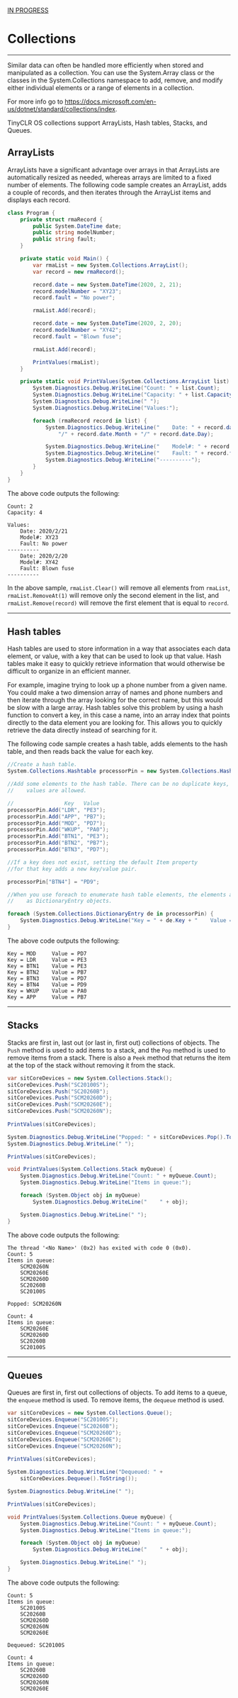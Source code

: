[IN PROGRESS](error.md) 
# Collections
---
Similar data can often be handled more efficiently when stored and manipulated as a collection. You can use the System.Array class or the classes in the System.Collections namespace to add, remove, and modify either individual elements or a range of elements in a collection.

For more info go to https://docs.microsoft.com/en-us/dotnet/standard/collections/index.

TinyCLR OS collections support ArrayLists, Hash tables, Stacks, and Queues.

## ArrayLists

ArrayLists have a significant advantage over arrays in that ArrayLists are automatically resized as needed, whereas arrays are limited to a fixed number of elements. The following code sample creates an ArrayList, adds a couple of records, and then iterates through the ArrayList items and displays each record.

```cs
class Program {
    private struct rmaRecord {
        public System.DateTime date;
        public string modelNumber;
        public string fault;
    }

    private static void Main() {
        var rmaList = new System.Collections.ArrayList();
        var record = new rmaRecord();

        record.date = new System.DateTime(2020, 2, 21);
        record.modelNumber = "XY23";
        record.fault = "No power";

        rmaList.Add(record);

        record.date = new System.DateTime(2020, 2, 20);
        record.modelNumber = "XY42";
        record.fault = "Blown fuse";

        rmaList.Add(record);

        PrintValues(rmaList);
    }

    private static void PrintValues(System.Collections.ArrayList list) {
        System.Diagnostics.Debug.WriteLine("Count: " + list.Count);
        System.Diagnostics.Debug.WriteLine("Capacity: " + list.Capacity);
        System.Diagnostics.Debug.WriteLine(" ");
        System.Diagnostics.Debug.WriteLine("Values:");

        foreach (rmaRecord record in list) {
            System.Diagnostics.Debug.WriteLine("    Date: " + record.date.Year +
                "/" + record.date.Month + "/" + record.date.Day);

            System.Diagnostics.Debug.WriteLine("    Model#: " + record.modelNumber);
            System.Diagnostics.Debug.WriteLine("    Fault: " + record.fault);
            System.Diagnostics.Debug.WriteLine("----------");
        }
    }
}
```
The above code outputs the following:

```
Count: 2
Capacity: 4
 
Values:
    Date: 2020/2/21
    Model#: XY23
    Fault: No power
----------
    Date: 2020/2/20
    Model#: XY42
    Fault: Blown fuse
----------
```

In the above sample, `rmaList.Clear()` will remove all elements from `rmaList`, `rmaList.RemoveAt(1)` will remove only the second element in the list, and `rmaList.Remove(record)` will remove the first element that is equal to `record`.

---

## Hash tables
Hash tables are used to store information in a way that associates each data element, or value, with a key that can be used to look up that value. Hash tables make it easy to quickly retrieve information that would otherwise be difficult to organize in an efficient manner.

For example, imagine trying to look up a phone number from a given name. You could make a two dimension array of names and phone numbers and then iterate through the array looking for the correct name, but this would be slow with a large array. Hash tables solve this problem by using a hash function to convert a key, in this case a name, into an array index that points directly to the data element you are looking for. This allows you to quickly retrieve the data directly instead of searching for it. 

The following code sample creates a hash table, adds elements to the hash table, and then reads back the value for each key.

```cs
//Create a hash table.
System.Collections.Hashtable processorPin = new System.Collections.Hashtable();

//Add some elements to the hash table. There can be no duplicate keys, but duplicate
//    values are allowed.

//                Key   Value
processorPin.Add("LDR", "PE3");
processorPin.Add("APP", "PB7");
processorPin.Add("MOD", "PD7");
processorPin.Add("WKUP", "PA0");
processorPin.Add("BTN1", "PE3");
processorPin.Add("BTN2", "PB7");
processorPin.Add("BTN3", "PD7");

//If a key does not exist, setting the default Item property
//for that key adds a new key/value pair.

processorPin["BTN4"] = "PD9";

//When you use foreach to enumerate hash table elements, the elements are retrieved
//    as DictionaryEntry objects.

foreach (System.Collections.DictionaryEntry de in processorPin) {
    System.Diagnostics.Debug.WriteLine("Key = " + de.Key + "    Value = " + de.Value);
}

```

The above code outputs the following:
```
Key = MOD     Value = PD7
Key = LDR     Value = PE3
Key = BTN1    Value = PE3
Key = BTN2    Value = PB7
Key = BTN3    Value = PD7
Key = BTN4    Value = PD9
Key = WKUP    Value = PA0
Key = APP     Value = PB7 
```

---

## Stacks

Stacks are first in, last out (or last in, first out) collections of objects. The `Push` method is used to add items to a stack, and the `Pop` method is used to remove items from a stack. There is also a `Peek` method that returns the item at the top of the stack without removing it from the stack.

```cs
var sitCoreDevices = new System.Collections.Stack();
sitCoreDevices.Push("SC20100S");
sitCoreDevices.Push("SC20260B");
sitCoreDevices.Push("SCM20260D");
sitCoreDevices.Push("SCM20260E");
sitCoreDevices.Push("SCM20260N");
        
PrintValues(sitCoreDevices);

System.Diagnostics.Debug.WriteLine("Popped: " + sitCoreDevices.Pop().ToString());
System.Diagnostics.Debug.WriteLine(" ");

PrintValues(sitCoreDevices);

void PrintValues(System.Collections.Stack myQueue) {
    System.Diagnostics.Debug.WriteLine("Count: " + myQueue.Count);
    System.Diagnostics.Debug.WriteLine("Items in queue:");

    foreach (System.Object obj in myQueue)
        System.Diagnostics.Debug.WriteLine("    " + obj);

    System.Diagnostics.Debug.WriteLine(" ");
}
```

The above code outputs the following:
```
The thread '<No Name>' (0x2) has exited with code 0 (0x0).
Count: 5
Items in queue:
    SCM20260N
    SCM20260E
    SCM20260D
    SC20260B
    SC20100S
 
Popped: SCM20260N
 
Count: 4
Items in queue:
    SCM20260E
    SCM20260D
    SC20260B
    SC20100S
```

---

## Queues

Queues are first in, first out collections of objects. To add items to a queue, the `enqueue` method is used. To remove items, the `dequeue` method is used.

```cs
var sitCoreDevices = new System.Collections.Queue();
sitCoreDevices.Enqueue("SC20100S");
sitCoreDevices.Enqueue("SC20260B");
sitCoreDevices.Enqueue("SCM20260D");
sitCoreDevices.Enqueue("SCM20260E");
sitCoreDevices.Enqueue("SCM20260N");
        
PrintValues(sitCoreDevices);

System.Diagnostics.Debug.WriteLine("Dequeued: " +
    sitCoreDevices.Dequeue().ToString());

System.Diagnostics.Debug.WriteLine(" ");

PrintValues(sitCoreDevices);

void PrintValues(System.Collections.Queue myQueue) {
    System.Diagnostics.Debug.WriteLine("Count: " + myQueue.Count);
    System.Diagnostics.Debug.WriteLine("Items in queue:");

    foreach (System.Object obj in myQueue)
        System.Diagnostics.Debug.WriteLine("    " + obj);

    System.Diagnostics.Debug.WriteLine(" ");
}
```

The above code outputs the following:
```
Count: 5
Items in queue:
    SC20100S
    SC20260B
    SCM20260D
    SCM20260N
    SCM20260E
 
Dequeued: SC20100S
 
Count: 4
Items in queue:
    SC20260B
    SCM20260D
    SCM20260N
    SCM20260E
```
